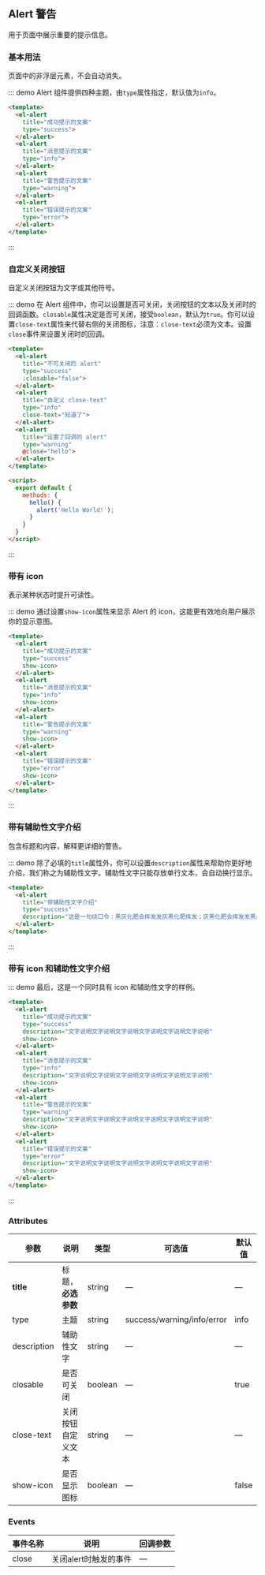 <script>
  export default {
    methods: {
      hello() {
        alert('Hello World!');
      }
    }
  }
</script>
<style>
  .demo-box.demo-alert .el-alert {
    margin: 20px 0 0;
  }

  .demo-box.demo-alert .el-alert:first-child {
    margin: 0;
  }
</style>

## Alert 警告

用于页面中展示重要的提示信息。

### 基本用法

页面中的非浮层元素，不会自动消失。

::: demo Alert 组件提供四种主题，由`type`属性指定，默认值为`info`。
```html
<template>
  <el-alert
    title="成功提示的文案"
    type="success">
  </el-alert>
  <el-alert
    title="消息提示的文案"
    type="info">
  </el-alert>
  <el-alert
    title="警告提示的文案"
    type="warning">
  </el-alert>
  <el-alert
    title="错误提示的文案"
    type="error">
  </el-alert>
</template>
```
:::

### 自定义关闭按钮

自定义关闭按钮为文字或其他符号。

::: demo 在 Alert 组件中，你可以设置是否可关闭，关闭按钮的文本以及关闭时的回调函数。`closable`属性决定是否可关闭，接受`boolean`，默认为`true`。你可以设置`close-text`属性来代替右侧的关闭图标，注意：`close-text`必须为文本。设置`close`事件来设置关闭时的回调。
```html
<template>
  <el-alert
    title="不可关闭的 alert"
    type="success"
    :closable="false">
  </el-alert>
  <el-alert
    title="自定义 close-text"
    type="info"
    close-text="知道了">
  </el-alert>
  <el-alert
    title="设置了回调的 alert"
    type="warning"
    @close="hello">
  </el-alert>
</template>

<script>
  export default {
    methods: {
      hello() {
        alert('Hello World!');
      }
    }
  }
</script>
```
:::

### 带有 icon

表示某种状态时提升可读性。

::: demo 通过设置`show-icon`属性来显示 Alert 的 icon，这能更有效地向用户展示你的显示意图。
```html
<template>
  <el-alert
    title="成功提示的文案"
    type="success"
    show-icon>
  </el-alert>
  <el-alert
    title="消息提示的文案"
    type="info"
    show-icon>
  </el-alert>
  <el-alert
    title="警告提示的文案"
    type="warning"
    show-icon>
  </el-alert>
  <el-alert
    title="错误提示的文案"
    type="error"
    show-icon>
  </el-alert>
</template>
```
:::

### 带有辅助性文字介绍

包含标题和内容，解释更详细的警告。

::: demo 除了必填的`title`属性外，你可以设置`description`属性来帮助你更好地介绍，我们称之为辅助性文字。辅助性文字只能存放单行文本，会自动换行显示。
```html
<template>
  <el-alert
    title="带辅助性文字介绍"
    type="success"
    description="这是一句绕口令：黑灰化肥会挥发发灰黑化肥挥发；灰黑化肥会挥发发黑灰化肥发挥。 黑灰化肥会挥发发灰黑化肥黑灰挥发化为灰……">
  </el-alert>
</template>
```
:::

### 带有 icon 和辅助性文字介绍

::: demo 最后，这是一个同时具有 icon 和辅助性文字的样例。
```html
<template>
  <el-alert
    title="成功提示的文案"
    type="success"
    description="文字说明文字说明文字说明文字说明文字说明文字说明"
    show-icon>
  </el-alert>
  <el-alert
    title="消息提示的文案"
    type="info"
    description="文字说明文字说明文字说明文字说明文字说明文字说明"
    show-icon>
  </el-alert>
  <el-alert
    title="警告提示的文案"
    type="warning"
    description="文字说明文字说明文字说明文字说明文字说明文字说明"
    show-icon>
  </el-alert>
  <el-alert
    title="错误提示的文案"
    type="error"
    description="文字说明文字说明文字说明文字说明文字说明文字说明"
    show-icon>
  </el-alert>
</template>
```
:::

### Attributes
| 参数      | 说明          | 类型      | 可选值                           | 默认值  |
|---------- |-------------- |---------- |--------------------------------  |-------- |
| **title** | 标题，**必选参数** | string | — | — |
| type | 主题 | string | success/warning/info/error | info |
| description | 辅助性文字 | string | — | — |
| closable | 是否可关闭 | boolean | — | true |
| close-text | 关闭按钮自定义文本 | string | — | — |
| show-icon | 是否显示图标 | boolean | — | false |


### Events
| 事件名称 | 说明 | 回调参数 |
|---------- |-------- |---------- |
| close | 关闭alert时触发的事件 | — |
